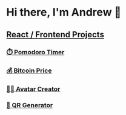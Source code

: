 # Hi there, I'm Andrew 👋

<!--
**AndrewTheo/AndrewTheo** is a ✨ _special_ ✨ repository because its `README.md` (this file) appears on your GitHub profile.

Here are some ideas to get you started:

- 🔭 I’m currently working on ...
- 🌱 I’m currently learning ...
- 👯 I’m looking to collaborate on ...
- 🤔 I’m looking for help with ...
- 💬 Ask me about ...
- 📫 How to reach me: ...
- 😄 Pronouns: ...
- ⚡ Fun fact: ...
-->

## <ins>React / Frontend Projects </ins>
###  [:stopwatch: Pomodoro Timer](https://pomodoro-ivory.vercel.app/)   
###  [:moneybag: Bitcoin Price](https://bitcoin-price-umber.vercel.app/)    
### [:technologist: Avatar Creator](https://avatar-andrewtheodorides1.vercel.app/)
### [:iphone: QR Generator](https://qr-generator.now.sh/)



